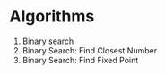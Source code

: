 # Algorithms

01. Binary search
02. Binary Search: Find Closest Number
03. Binary Search: Find Fixed Point